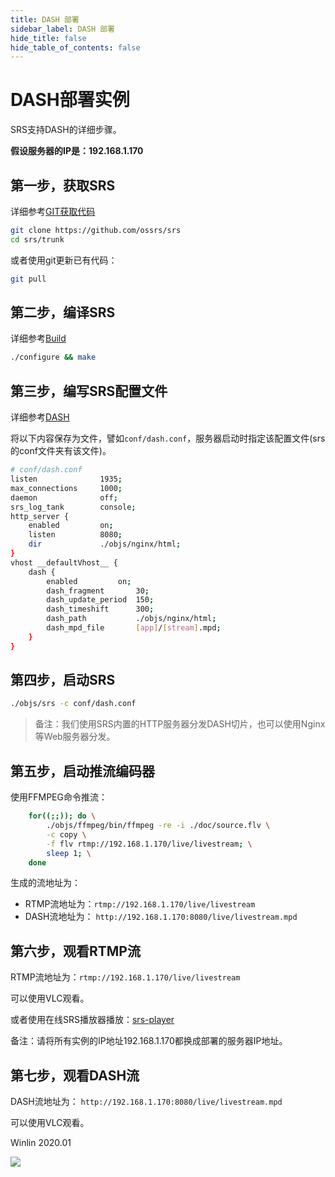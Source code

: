 ```yaml
---
title: DASH 部署
sidebar_label: DASH 部署
hide_title: false
hide_table_of_contents: false
---
```


# DASH部署实例

SRS支持DASH的详细步骤。

**假设服务器的IP是：192.168.1.170**

## 第一步，获取SRS

详细参考[GIT获取代码](./git.md)

```bash
git clone https://github.com/ossrs/srs
cd srs/trunk
```

或者使用git更新已有代码：

```bash
git pull
```

## 第二步，编译SRS

详细参考[Build](./install.md)

```bash
./configure && make
```

## 第三步，编写SRS配置文件

详细参考[DASH](https://github.com/ossrs/srs/issues/299#issuecomment-306022840)

将以下内容保存为文件，譬如`conf/dash.conf`，服务器启动时指定该配置文件(srs的conf文件夹有该文件)。

```bash
# conf/dash.conf
listen              1935;
max_connections     1000;
daemon              off;
srs_log_tank        console;
http_server {
    enabled         on;
    listen          8080;
    dir             ./objs/nginx/html;
}
vhost __defaultVhost__ {
    dash {
        enabled         on;
        dash_fragment       30;
        dash_update_period  150;
        dash_timeshift      300;
        dash_path           ./objs/nginx/html;
        dash_mpd_file       [app]/[stream].mpd;
    }
}
```

## 第四步，启动SRS

```bash
./objs/srs -c conf/dash.conf
```

> 备注：我们使用SRS内置的HTTP服务器分发DASH切片，也可以使用Nginx等Web服务器分发。

## 第五步，启动推流编码器

使用FFMPEG命令推流：

```bash
    for((;;)); do \
        ./objs/ffmpeg/bin/ffmpeg -re -i ./doc/source.flv \
        -c copy \
        -f flv rtmp://192.168.1.170/live/livestream; \
        sleep 1; \
    done
```

生成的流地址为：
* RTMP流地址为：`rtmp://192.168.1.170/live/livestream`
* DASH流地址为： `http://192.168.1.170:8080/live/livestream.mpd`

## 第六步，观看RTMP流

RTMP流地址为：`rtmp://192.168.1.170/live/livestream`

可以使用VLC观看。

或者使用在线SRS播放器播放：[srs-player](https://ossrs.net/players/srs_player.html)

备注：请将所有实例的IP地址192.168.1.170都换成部署的服务器IP地址。

## 第七步，观看DASH流

DASH流地址为： `http://192.168.1.170:8080/live/livestream.mpd`

可以使用VLC观看。

Winlin 2020.01

![](https://ossrs.net/gif/v1/sls.gif?site=ossrs.net&path=/lts/doc/zh/v6/sample-dash)


